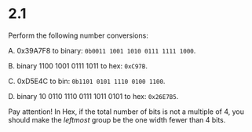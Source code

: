 # 2.1

Perform the following number conversions:

A. 0x39A7F8 to binary: `0b0011 1001 1010 0111 1111 1000`.

B. binary 1100 1001 0111 1011 to hex: `0xC97B`.

C. 0xD5E4C to bin: `0b1101 0101 1110 0100 1100`.

D. binary 10 0110 1110 0111 1011 0101 to hex: `0x26E7B5`.

Pay attention! In Hex, if the total number of bits is not a multiple of 4, you should make the *leftmost* group be the one width fewer than 4 bits.
